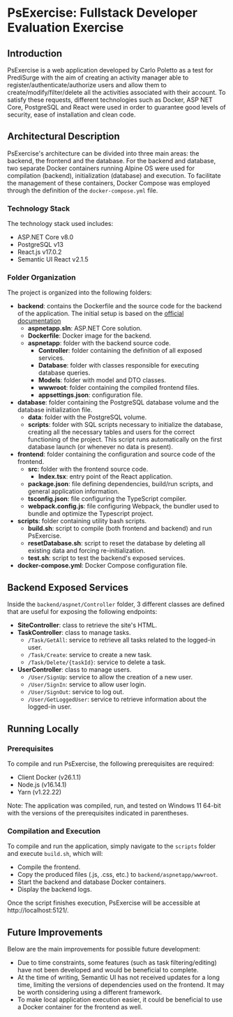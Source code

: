 # PsExercise: Fullstack Developer Evaluation Exercise

## Introduction

PsExercise is a web application developed by Carlo Poletto as a test for PrediSurge with the aim of creating an activity manager able to register/authenticate/authorize users and allow them to create/modify/filter/delete all the activities associated with their account. To satisfy these requests, different technologies such as Docker, ASP NET Core, PostgreSQL and React were used in order to guarantee good levels of security, ease of installation and clean code.

## Architectural Description

PsExercise's architecture can be divided into three main areas: the backend, the frontend and the database. For the backend and database, two separate Docker containers running Alpine OS were used for compilation (backend), initialization (database) and execution. To facilitate the management of these containers, Docker Compose was employed through the definition of the `docker-compose.yml` file.

### Technology Stack

The technology stack used includes:

- ASP.NET Core v8.0
- PostgreSQL v13
- React.js v17.0.2
- Semantic UI React v2.1.5

### Folder Organization

The project is organized into the following folders:

- **backend**: contains the Dockerfile and the source code for the backend of the application. The initial setup is based on the [official documentation](https://learn.microsoft.com/it-it/aspnet/core/host-and-deploy/docker/building-net-docker-images?view=aspnetcore-8.0)
    - **aspnetapp.sln**: ASP.NET Core solution.
    - **Dockerfile**: Docker image for the backend.
    - **aspnetapp**: folder with the backend source code.
        - **Controller**: folder containing the definition of all exposed services.
        - **Database**: folder with classes responsible for executing database queries.
        - **Models**: folder with model and DTO classes.
        - **wwwroot**: folder containing the compiled frontend files.
        - **appsettings.json**: configuration file.
- **database**: folder containing the PostgreSQL database volume and the database initialization file.
    - **data**: folder with the PostgreSQL volume.
    - **scripts**: folder with SQL scripts necessary to initialize the database, creating all the necessary tables and users for the correct functioning of the project. This script runs automatically on the first database launch (or whenever no data is present).
- **frontend**: folder containing the configuration and source code of the frontend.
    - **src**: folder with the frontend source code.
        - **Index.tsx**: entry point of the React application.
    - **package.json**: file defining dependencies, build/run scripts, and general application information.
    - **tsconfig.json**: file configuring the TypeScript compiler.
    - **webpack.config.js**: file configuring Webpack, the bundler used to bundle and optimize the Typescript project.
- **scripts**: folder containing utility bash scripts.
    - **build.sh**: script to compile (both frontend and backend) and run PsExercise.
    - **resetDatabase.sh**: script to reset the database by deleting all existing data and forcing re-initialization.
    - **test.sh**: script to test the backend's exposed services.
- **docker-compose.yml**: Docker Compose configuration file.

## Backend Exposed Services

Inside the `backend/aspnet/Controller` folder, 3 different classes are defined that are useful for exposing the following endpoints:

- **SiteController**: class to retrieve the site's HTML.
- **TaskController**: class to manage tasks.
    - `/Task/GetAll`: service to retrieve all tasks related to the logged-in user.
    - `/Task/Create`: service to create a new task.
    - `/Task/Delete/{taskId}`: service to delete a task.
- **UserController**: class to manage users.
    - `/User/SignUp`: service to allow the creation of a new user.
    - `/User/SignIn`: service to allow user login.
    - `/User/SignOut`: service to log out.
    - `/User/GetLoggedUser`: service to retrieve information about the logged-in user.

## Running Locally

### Prerequisites

To compile and run PsExercise, the following prerequisites are required:

- Client Docker (v26.1.1)
- Node.js (v16.14.1)
- Yarn (v1.22.22)

Note: The application was compiled, run, and tested on Windows 11 64-bit with the versions of the prerequisites indicated in parentheses.

### Compilation and Execution

To compile and run the application, simply navigate to the `scripts` folder and execute `build.sh`, which will:

- Compile the frontend.
- Copy the produced files (.js, .css, etc.) to `backend/aspnetapp/wwwroot`.
- Start the backend and database Docker containers.
- Display the backend logs.

Once the script finishes execution, PsExercise will be accessible at http://localhost:5121/.

## Future Improvements

Below are the main improvements for possible future development:

- Due to time constraints, some features (such as task filtering/editing) have not been developed and would be beneficial to complete.
- At the time of writing, Semantic UI has not received updates for a long time, limiting the versions of dependencies used on the frontend. It may be worth considering using a different framework.
- To make local application execution easier, it could be beneficial to use a Docker container for the frontend as well.